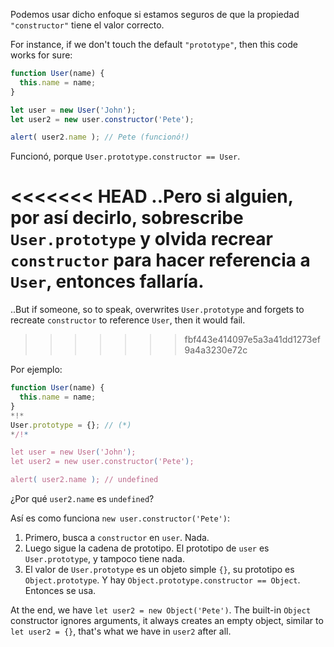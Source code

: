 Podemos usar dicho enfoque si estamos seguros de que la propiedad `"constructor"` tiene el valor correcto.

For instance, if we don't touch the default `"prototype"`, then this code works for sure:

```js run
function User(name) {
  this.name = name;
}

let user = new User('John');
let user2 = new user.constructor('Pete');

alert( user2.name ); // Pete (funcionó!)
```

Funcionó, porque `User.prototype.constructor == User`.

<<<<<<< HEAD
..Pero si alguien, por así decirlo, sobrescribe `User.prototype` y olvida recrear `constructor` para hacer referencia a `User`, entonces fallaría.
=======
..But if someone, so to speak, overwrites `User.prototype` and forgets to recreate `constructor` to reference `User`, then it would fail.
>>>>>>> fbf443e414097e5a3a41dd1273ef9a4a3230e72c

Por ejemplo:

```js run
function User(name) {
  this.name = name;
}
*!*
User.prototype = {}; // (*)
*/!*

let user = new User('John');
let user2 = new user.constructor('Pete');

alert( user2.name ); // undefined
```

¿Por qué `user2.name` es `undefined`?

Así es como funciona `new user.constructor('Pete')`:

1. Primero, busca a `constructor` en `user`. Nada.
2. Luego sigue la cadena de prototipo. El prototipo de `user` es `User.prototype`, y tampoco tiene nada.
3. El valor de `User.prototype` es un objeto simple `{}`, su prototipo es `Object.prototype`. Y hay `Object.prototype.constructor == Object`. Entonces se usa.

At the end, we have `let user2 = new Object('Pete')`. The built-in `Object` constructor ignores arguments, it always creates an empty object, similar to `let user2 = {}`, that's what we have in `user2` after all.
